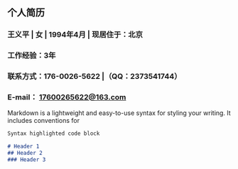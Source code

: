 ## 个人简历

### 王义平 | 女 | 1994年4月 | 现居住于：北京
### 工作经验：3年
### 联系方式：176-0026-5622 |（QQ：2373541744）
### E-mail： 17600265622@163.com


Markdown is a lightweight and easy-to-use syntax for styling your writing. It includes conventions for

```markdown
Syntax highlighted code block

# Header 1
## Header 2
### Header 3


